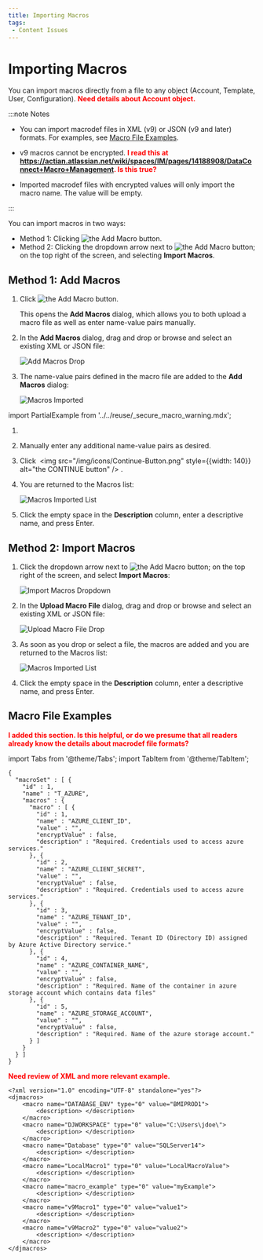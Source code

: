 ```yaml
---
title: Importing Macros
tags:
 - Content Issues
---
```


# Importing Macros

You can import macros directly from a file to any object (Account, Template, User, Configuration). **<font color="red">Need details about Account object.</font>**

:::note Notes

* You can import macrodef files in XML (v9) or JSON (v9 and later) formats. For examples, see [Macro File Examples](./importing-macros#macro-file-examples).

* v9 macros cannot be encrypted. **<font color="red">I read this at https://actian.atlassian.net/wiki/spaces/IM/pages/14188908/DataConnect+Macro+Management. Is this true?</font>**

* Imported macrodef files with encrypted values will only import the macro name. The value will be empty.

:::

You can import macros in two ways:
* Method 1: Clicking ![the Add Macro button](/img/icons/Add-Macro-Button.png).
* Method 2: Clicking the dropdown arrow next to ![the Add Macro button](/img/icons/Add-Macro-Button.png); on the top right of the screen, and selecting **Import Macros**.

## Method 1: Add Macros

1. Click ![the Add Macro button](/img/icons/Add-Macro-Button.png).
   
   This opens the **Add Macros** dialog, which allows you to both upload a macro file as well as enter name-value pairs manually.
  
2. In the **Add Macros** dialog, drag and drop or browse and select an existing XML or JSON file:

    ![Add Macros Drop](/img/Add-Macros-Drop.png)

3. The name-value pairs defined in the macro file are added to the **Add Macros** dialog:

    ![Macros Imported](/img/Macros-Imported.png)

import PartialExample from '../../reuse/_secure_macro_warning.mdx';

1. <PartialExample name="secure_macro_warning" />

2. Manually enter any additional name-value pairs as desired.
3. Click &nbsp;<img src="/img/icons/Continue-Button.png" style={{width: 140}} alt="the CONTINUE button" />&nbsp;.
4. You are returned to the Macros list:

    ![Macros Imported List](/img/Macros-Imported-List.png)

5. Click the empty space in the **Description** column, enter a descriptive name, and press Enter.

## Method 2: Import Macros

1. Click the dropdown arrow next to ![the Add Macro button](/img/icons/Add-Macro-Button.png); on the top right of the screen, and select **Import Macros**:
   
    ![Import Macros Dropdown](/img/Import-Macros-Dropdown.png)

2.  In the **Upload Macro File** dialog, drag and drop or browse and select an existing XML or JSON file:

    ![Upload Macro File Drop](/img/Upload-Macro-File-Drop.png)

3. As soon as you drop or select a file, the macros are added and you are returned to the Macros list:

    ![Macros Imported List](/img/Macros-Imported-List.png)

4. Click the empty space in the **Description** column, enter a descriptive name, and press Enter.
   
## Macro File Examples

**<font color="red">I added this section. Is this helpful, or do we presume that all readers already know the details about macrodef file formats?</font>**

import Tabs from '@theme/Tabs';
import TabItem from '@theme/TabItem';

<Tabs>
<TabItem value="JSON" label="JSON" default>

```
{
  "macroSet" : [ {
    "id" : 1,
    "name" : "T_AZURE",
    "macros" : {
      "macro" : [ {
        "id" : 1,
        "name" : "AZURE_CLIENT_ID",
        "value" : "",
        "encryptValue" : false,
        "description" : "Required. Credentials used to access azure services."
      }, {
        "id" : 2,
        "name" : "AZURE_CLIENT_SECRET",
        "value" : "",
        "encryptValue" : false,
        "description" : "Required. Credentials used to access azure services."
      }, {
        "id" : 3,
        "name" : "AZURE_TENANT_ID",
        "value" : "",
        "encryptValue" : false,
        "description" : "Required. Tenant ID (Directory ID) assigned by Azure Active Directory service."
      }, {
        "id" : 4,
        "name" : "AZURE_CONTAINER_NAME",
        "value" : "",
        "encryptValue" : false,
        "description" : "Required. Name of the container in azure storage account which contains data files"
      }, {
        "id" : 5,
        "name" : "AZURE_STORAGE_ACCOUNT",
        "value" : "",
        "encryptValue" : false,
        "description" : "Required. Name of the azure storage account."
      } ]
    }
  } ]
}
```

</TabItem>
<TabItem value="XML" label="XML" default>

**<font color="red">Need review of XML and more relevant example.</font>**

```
<?xml version="1.0" encoding="UTF-8" standalone="yes"?>
<djmacros>
    <macro name="DATABASE_ENV" type="0" value="BMIPROD1">
        <description> </description>
    </macro>
    <macro name="DJWORKSPACE" type="0" value="C:\Users\jdoe\">
        <description> </description>
    </macro>
    <macro name="Database" type="0" value="SQLServer14">
        <description> </description>
    </macro>
    <macro name="LocalMacro1" type="0" value="LocalMacroValue">
        <description> </description>
    </macro>
    <macro name="macro_example" type="0" value="myExample">
        <description> </description>
    </macro>
    <macro name="v9Macro1" type="0" value="value1">
        <description> </description>
    </macro>
    <macro name="v9Macro2" type="0" value="value2">
        <description> </description>
    </macro>
</djmacros>
```

</TabItem>
</Tabs>
